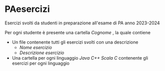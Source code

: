 # PAesercizi
Esercizi svolti da studenti in preparazione all'esame di PA anno 2023-2024

Per ogni studente è presente una cartella *Cognome* , la quale contiene
- Un file contenente tutti gli esercizi svolti con una descrizione
    - *Nome esercizio*
    - *Descrizione esercizio*
- Una cartella per ogni linguaggio *Java* *C++* *Scala* *C* contenente gli esercizi per ogni linguaggio
